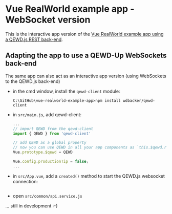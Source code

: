 # Vue RealWorld example app - WebSocket version

This is the interactive app version of the [Vue RealWorld example app using a QEWD.js REST back-end](VueRealWorldConduit.md).

## Adapting the app to use a QEWD-Up WebSockets back-end

The same app can also act as an interactive app version (using WebSockets to the QEWD.js back-end)

- in the cmd window, install the `qewd-client` module:
  ```
  C:\GitHub\vue-realworld-example-app>npm install wdbacker/qewd-client
  ```
- in `src/main.js`, add qewd-client:
  ```javascript
  ...
  // import QEWD from the qewd-client
  import { QEWD } from 'qewd-client'

  // add QEWD as a global property
  // now you can use QEWD in all your app components as `this.$qewd.reply(...)`
  Vue.prototype.$qewd = QEWD
  
  Vue.config.productionTip = false;
  ...
  ```
- in `src/App.vue`, add a `created()` method to start the QEWD.js websocket connection:
  ```javascript
  
  ```
- open `src/common/api.service.js`
  
... still in development :-)
